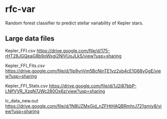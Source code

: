 # rfc-var

Random forest classifier to predict stellar variability of Kepler stars.

## Large data files

Kepler_FFI.csv
https://drive.google.com/file/d/175-rHT28JGQeaG8b9oWsgi2NlVUoJLkS/view?usp=sharing

Kepler_FFI_Fits.csv
https://drive.google.com/file/d/1Ip9ynVm5BcNjnTE1vz2xb4cE1G68yGgE/view?usp=sharing

Kepler_FFI_Stats.csv
https://drive.google.com/file/d/1J2i87bbP-LNlfVVR_XzqN7JWc280Ox6z/view?usp=sharing

lc_data_new.out
https://drive.google.com/file/d/1N8UZMxGjd_nZFHtHAQBRmhrJ721gmiy8/view?usp=sharing